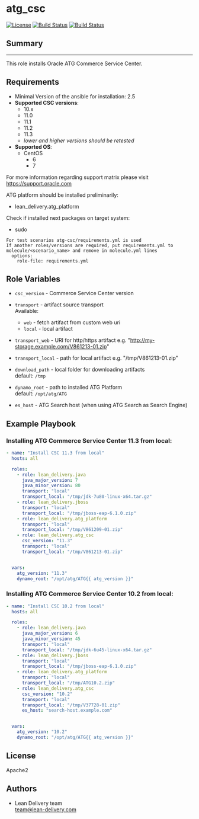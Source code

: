 atg_csc
=========
[![License](https://img.shields.io/badge/license-Apache-green.svg?style=flat)](https://raw.githubusercontent.com/lean-delivery/ansible-role-atg-csc/master/LICENSE)
[![Build Status](https://travis-ci.org/lean-delivery/ansible-role-atg-csc.svg?branch=master)](https://travis-ci.org/lean-delivery/ansible-role-atg-csc)
[![Build Status](https://gitlab.com/lean-delivery/ansible-role-atg-csc/badges/master/build.svg)](https://gitlab.com/lean-delivery/ansible-role-atg-csc)

## Summary
--------------

This role installs Oracle ATG Commerce Service Center.   


Requirements
--------------

 - Minimal Version of the ansible for installation: 2.5
 - **Supported CSC versions**:
   - 10.x
   - 11.0
   - 11.1
   - 11.2
   - 11.3
   - _lower and higher versions should be retested_
 - **Supported OS**:
   - CentOS
     - 6
     - 7

For more information regarding support matrix please visit <https://support.oracle.com>

ATG platform should be installed preliminarily:
  - lean_delivery.atg_platform


Check if installed next packages on target system:
  - sudo


```
For test scenarios atg-csc/requirements.yml is used  
If another roles/versions are required, put requirements.yml to molecule/<scenario_name> and remove in molecule.yml lines  
  options:  
    role-file: requirements.yml
```


Role Variables
--------------

  - `csc_version` - Commerce Service Center version
  - `transport` - artifact source transport  
     Available:
      - `web` - fetch artifact from custom web uri
      - `local` - local artifact

  - `transport_web` - URI for http/https artifact  e.g. "http://my-storage.example.com/V861213-01.zip"
  - `transport_local` - path for local artifact e.g. "/tmp/V861213-01.zip"

  - `download_path` - local folder for downloading artifacts  
    default: `/tmp`

  - `dynamo_root` - path to installed ATG Platform  
    default: `/opt/atg/ATG`

  - `es_host` - ATG Search host (when using ATG Search as Search Engine)


Example Playbook
----------------

### Installing ATG Commerce Service Center 11.3 from local:
```yaml
- name: "Install CSC 11.3 from local"
  hosts: all

  roles:
    - role: lean_delivery.java
      java_major_version: 7
      java_minor_version: 80
      transport: "local"
      transport_local: "/tmp/jdk-7u80-linux-x64.tar.gz"
    - role: lean_delivery.jboss
      transport: "local"
      transport_local: "/tmp/jboss-eap-6.1.0.zip"
    - role: lean_delivery.atg_platform
      transport: "local"
      transport_local: "/tmp/V861209-01.zip"
    - role: lean_delivery.atg_csc
      csc_version: "11.3"
      transport: "local"
      transport_local: "/tmp/V861213-01.zip"


  vars:
    atg_version: "11.3"
    dynamo_root: "/opt/atg/ATG{{ atg_version }}"

```

### Installing ATG Commerce Service Center 10.2 from local:
```yaml
- name: "Install CSC 10.2 from local"
  hosts: all

  roles:
    - role: lean_delivery.java
      java_major_version: 6
      java_minor_version: 45
      transport: "local"
      transport_local: "/tmp/jdk-6u45-linux-x64.tar.gz"
    - role: lean_delivery.jboss
      transport: "local"
      transport_local: "/tmp/jboss-eap-6.1.0.zip"
    - role: lean_delivery.atg_platform
      transport: "local"
      transport_local: "/tmp/ATG10.2.zip"
    - role: lean_delivery.atg_csc
      csc_version: "10.2"
      transport: "local"
      transport_local: "/tmp/V37728-01.zip"
      es_host: "search-host.example.com"


  vars:
    atg_version: "10.2"
    dynamo_root: "/opt/atg/ATG{{ atg_version }}"

```


## License

Apache2

## Authors

  - Lean Delivery team  
    <team@lean-delivery.com>
